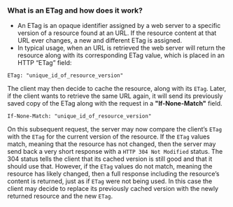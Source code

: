 ### What is an ETag and how does it work?
- An ETag is an opaque identifier assigned by a web server to a specific version of a resource found at an URL. If the resource content at that URL ever changes, a new and different ETag is assigned.
- In typical usage, when an URL is retrieved the web server will return the resource along with its corresponding ETag value, which is placed in an HTTP “ETag” field:
```
ETag: "unique_id_of_resource_version"
```
The client may then decide to cache the resource, along with its  `ETag`. Later, if the client wants to retrieve the same URL again, it will send its previously saved copy of the ETag along with the request in a  **"If-None-Match"**  field.
```
If-None-Match: "unique_id_of_resource_version"
```
On this subsequent request, the server may now compare the client’s  `ETag`  with the  `ETag`  for the current version of the resource. If the  `ETag`  values match, meaning that the resource has not changed, then the server may send back a very short response with a  `HTTP 304 Not Modified`  status. The 304 status tells the client that its cached version is still good and that it should use that.
However, if the  `ETag`  values do not match, meaning the resource has likely changed, then a full response including the resource’s content is returned, just as if  `ETag`  were not being used. In this case the client may decide to replace its previously cached version with the newly returned resource and the new  `ETag`.
<!--stackedit_data:
eyJoaXN0b3J5IjpbMTEzMzYzNzAyNV19
-->